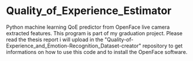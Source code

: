 # Quality_of_Experience_Estimator
Python machine learning QoE predictor from OpenFace live camera extracted features.
This program is part of my graduation project.
Please read the thesis report i will upload in the "Quality-of-Experience_and_Emotion-Recognition_Dataset-creator" repository to get informations on how to use this code and to install the OpenFace software.
